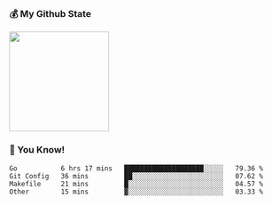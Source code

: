 ### :moneybag: My Github State

<img height="180em" src="https://github-readme-stats.vercel.app/api?username=G-Asura&show_icons=true&hide_border=true&count_private=true&include_all_commits=true" />

### :pill: You Know!
<!--START_SECTION:waka-->

```text
Go           6 hrs 17 mins   ████████████████████░░░░░   79.36 %
Git Config   36 mins         ██░░░░░░░░░░░░░░░░░░░░░░░   07.62 %
Makefile     21 mins         █░░░░░░░░░░░░░░░░░░░░░░░░   04.57 %
Other        15 mins         ▓░░░░░░░░░░░░░░░░░░░░░░░░   03.33 %
```

<!--END_SECTION:waka-->

<!--
**G-Asura/G-Asura** is a ✨ _special_ ✨ repository because its `README.md` (this file) appears on your GitHub profile.

Here are some ideas to get you started:

- 🔭 I’m currently working on ...
- 🌱 I’m currently learning ...
- 👯 I’m looking to collaborate on ...
- 🤔 I’m looking for help with ...
- 💬 Ask me about ...
- 📫 How to reach me: ...
- 😄 Pronouns: ...
- ⚡ Fun fact: ...
-->
